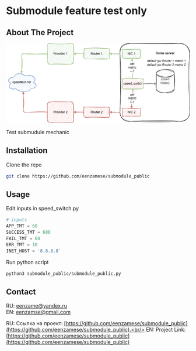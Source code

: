 <div align="center"><h1 align="left">Submodule feature test only</h1></div>


<!-- ABOUT THE PROJECT -->
## About The Project
[![Product Name Screen Shot][product-screen]](https://example.com)

Test submudule mechanic

## Installation

Clone the repo
   ```sh
   git clone https://github.com/eenzamese/submodule_public
   ```

## Usage

Edit inputs in speed_switch.py
```py
# inputs
APP_TMT = 60
SUCCESS_TMT = 600
FAIL_TMT = 60
ERR_TMT = 10
INET_HOST = '8.8.8.8'
```

Run python script
   ```sh
   python3 submodule_public/submodule_public.py
   ```
<!-- LICENSE -->

## Contact

RU: eenzame@yandex.ru<br/>
EN: eenzamse@gmail.com

RU: Ссылка на проект: [https://github.com/eenzamese/submodule_public](https://github.com/eenzamese/submodule_public).<br/>
EN: Project Link: [https://github.com/eenzamese/submodule_public](https://github.com/eenzamese/submodule_public)


[product-screen]: scheme/simple_scheme.drawio.png
